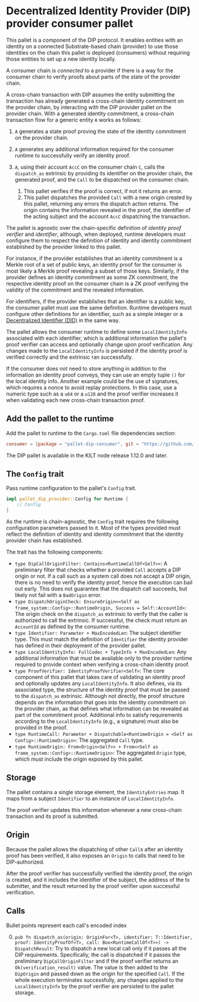 # Decentralized Identity Provider (DIP) provider consumer pallet

This pallet is a component of the DIP protocol.
It enables entities with an identity on a connected Substrate-based chain (provider) to use those identities on the chain this pallet is deployed (consumers) without requiring those entities to set up a new identity locally.

A consumer chain is _connected_ to a provider if there is a way for the consumer chain to verify proofs about parts of the state of the provider chain.

A cross-chain transaction with DIP assumes the entity submitting the transaction has already generated a cross-chain identity commitment on the provider chain, by interacting with the DIP provider pallet on the provider chain.
With a generated identity commitment, a cross-chain transaction flow for a generic entity `A` works as follows:

1. `A` generates a state proof proving the state of the identity commitment on the provider chain.
2. `A` generates any additional information required for the consumer runtime to successfully verify an identity proof.
3. `A`, using their account `AccC` on the consumer chain `C`, calls the `dispatch_as` extrinsic by providing its identifier on the provider chain, the generated proof, and the `Call` to be dispatched on the consumer chain.

    1. This pallet verifies if the proof is correct, if not it returns an error.
    2. This pallet dispatches the provided `Call` with a new origin created by this pallet, returning any errors the dispatch action returns. The origin contains the information revealed in the proof, the identifier of the acting subject and the account `AccC` dispatching the transaction.

The pallet is agnostic over the chain-specific definition of _identity proof verifier_ and _identifier_, although, when deployed, runtime developers must configure them to respect the definition of identity and identity commitment established by the provider linked to this pallet.

For instance, if the provider establishes that an identity commitment is a Merkle root of a set of public keys, an identity proof for the consumer is most likely a Merkle proof revealing a subset of those keys.
Similarly, if the provider defines an identity commitment as some ZK commitment, the respective identity proof on the consumer chain is a ZK proof verifying the validity of the commitment and the revealed information.

For identifiers, if the provider establishes that an identifier is a public key, the consumer pallet must use the same definition.
Runtime developers must configure other definitions for an identifier, such as a simple integer or a [Decentralized Identifier (DID)](https://www.w3.org/TR/did-core/) in the same way.

The pallet allows the consumer runtime to define some `LocalIdentityInfo` associated with each identifier, which is additional information the pallet's proof verifier can access and optionally change upon proof verification.
Any changes made to the `LocalIdentityInfo` is persisted if the identity proof is verified correctly and the extrinsic ran successfully.

If the consumer does not need to store anything in addition to the information an identity proof conveys, they can use an empty tuple `()` for the local identity info.
Another example could be the use of signatures, which requires a nonce to avoid replay protections.
In this case, use a numeric type such as a `u64` or a `u128` and the proof verifier increases it when validating each new cross-chain transaction proof.

## Add the pallet to the runtime

Add the pallet to runtime to the `Cargo.toml` file dependencies section:

```toml
consumer = {package = "pallet-dip-consumer", git = "https://github.com/KILTprotocol/kilt-node.git", branch = "release-1.12.0"}
```

The DIP pallet is available in the KILT node release 1.12.0 and later.

## The `Config` trait

Pass runtime configuration to the pallet's `Config` trait.

```rust
impl pallet_dip_provider::Config for Runtime {
    // Config
}
```

As the runtime is chain-agnostic, the `Config` trait requires the following configuration parameters passed to it. Most of the types provided must reflect the definition of identity and identity commitment that the identity provider chain has established.

The trait has the following components:

-   `type DipCallOriginFilter: Contains<RuntimeCallOf<Self>>`: A preliminary filter that checks whether a provided `Call` accepts a DIP origin or not. If a call such as a system call does not accept a DIP origin, there is no need to verify the identity proof, hence the execution can bail out early. This does not guarantee that the dispatch call succeeds, but likely not fail with a `BadOrigin` error.
-   `type DispatchOriginCheck: EnsureOrigin<<Self as frame_system::Config>::RuntimeOrigin, Success = Self::AccountId>`: The origin check on the `dispatch_as` extrinsic to verify that the caller is authorized to call the extrinsic. If successful, the check must return an `AccountId` as defined by the consumer runtime.
-   `type Identifier: Parameter + MaxEncodedLen`: The subject identifier type. This must match the definition of `Identifier` the identity provider has defined in their deployment of the provider pallet.
-   `type LocalIdentityInfo: FullCodec + TypeInfo + MaxEncodedLen`: Any additional information that must be available only to the provider runtime required to provide context when verifying a cross-chain identity proof.
-   `type ProofVerifier: IdentityProofVerifier<Self>`: The core component of this pallet that takes care of validating an identity proof and optionally updates any `LocalIdentityInfo`. It also defines, via its associated type, the structure of the identity proof that must be passed to the `dispatch_as` extrinsic. Although not directly, the proof structure depends on the information that goes into the identity commitment on the provider chain, as that defines what information can be revealed as part of the commitment proof. Additional info to satisfy requirements according to the `LocalIdentityInfo` (e.g., a signature) must also be provided in the proof.
-   `type RuntimeCall: Parameter + Dispatchable<RuntimeOrigin = <Self as Config>::RuntimeOrigin>`: The aggregated `Call` type.
-   `type RuntimeOrigin: From<Origin<Self>> + From<<Self as frame_system::Config>::RuntimeOrigin>`: The aggregated `Origin` type, which must include the origin exposed by this pallet.

## Storage

The pallet contains a single storage element, the `IdentityEntries` map. It maps from a subject `Identifier` to an instance of `LocalIdentityInfo`.

The proof verifier updates this information whenever a new cross-chain transaction and its proof is submitted.

## Origin

Because the pallet allows the dispatching of other `Call`s after an identity proof has been verified, it also exposes an `Origin` to calls that need to be DIP-authorized.

After the proof verifier has successfully verified the identity proof, the origin is created, and it includes the identifier of the subject, the address of the tx submitter, and the result returned by the proof verifier upon successful verification.

## Calls

Bullet points represent each call's encoded index

0. `pub fn dispatch_as(origin: OriginFor<T>, identifier: T::Identifier, proof: IdentityProofOf<T>, call: Box<RuntimeCallOf<T>>) -> DispatchResult`: Try to dispatch a new local call only if it passes all the DIP requirements. Specifically, the call is dispatched if it passes the preliminary `DipCallOriginFilter` and if the proof verifier returns an `Ok(verification_result)` value. The value is then added to the `DipOrigin` and passed down as the origin for the specified `Call`. If the whole execution terminates successfully, any changes applied to the `LocalIdentityInfo` by the proof verifier are persisted to the pallet storage.
